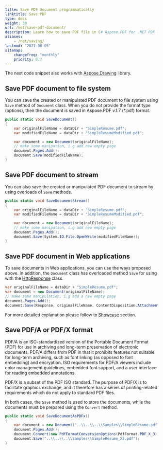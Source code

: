 ```yaml
---
title: Save PDF document programmatically
linktitle: Save PDF
type: docs
weight: 30
url: /net/save-pdf-document/
description: Learn how to save PDF file in C# Aspose.PDF for .NET PDF library. Save PDF document to file system, to stream, and in Web applications.
aliases:
    - /net/saving/
lastmod: "2021-06-05"
sitemap:
    changefreq: "monthly"
    priority: 0.7
---
```

<script type="application/ld+json">
{
    "@context": "https://schema.org",
    "@type": "TechArticle",
    "headline": "Save PDF document programmatically",
    "alternativeHeadline": "Programmatic PDF Saving with C#",
    "abstract": "Discover how developers programmatically save PDF documents with ease using Aspose.PDF for .NET. This feature supports saving PDFs to the file system, streams, and directly within web applications, accommodating varied use cases while ensuring compliance with PDF/A and PDF/X standards for long-term archiving and graphics exchange. Optimize your PDF handling capabilities with this robust saving mechanism",
    "author": {
        "@type": "Person",
        "name": "Anastasiia Holub",
        "givenName": "Anastasiia",
        "familyName": "Holub",
        "url": "https://www.linkedin.com/in/anastasiia-holub-750430225/"
    },
    "genre": "pdf document generation",
    "wordcount": "471",
    "proficiencyLevel": "Beginner",
    "publisher": {
        "@type": "Organization",
        "name": "Aspose.PDF for .NET",
        "url": "https://products.aspose.com/pdf",
        "logo": "https://www.aspose.cloud/templates/aspose/img/products/pdf/aspose_pdf-for-net.svg",
        "alternateName": "Aspose",
        "sameAs": [
            "https://facebook.com/aspose.pdf/",
            "https://twitter.com/asposepdf",
            "https://www.youtube.com/channel/UCmV9sEg_QWYPi6BJJs7ELOg/featured",
            "https://www.linkedin.com/company/aspose",
            "https://stackoverflow.com/questions/tagged/aspose",
            "https://aspose.quora.com/",
            "https://aspose.github.io/"
        ],
        "contactPoint": [
            {
                "@type": "ContactPoint",
                "telephone": "\u002B1 903 306 1676",
                "contactType": "sales",
                "areaServed": "US",
                "availableLanguage": "en"
            },
            {
                "@type": "ContactPoint",
                "telephone": "\u002B44 141 628 8900",
                "contactType": "sales",
                "areaServed": "GB",
                "availableLanguage": "en"
            },
            {
                "@type": "ContactPoint",
                "telephone": "\u002B61 2 8006 6987",
                "contactType": "sales",
                "areaServed": "AU",
                "availableLanguage": "en"
            }
        ]
    },
    "url": "/net/save-pdf-document/",
    "mainEntityOfPage": {
        "@type": "WebPage",
        "@id": "/net/save-pdf-document/"
    },
    "dateModified": "2024-11-25",
    "description": "Aspose.PDF can perform not only simple and easy tasks but also cope with more complex goals. Check the next section for advanced users and developers."
}
</script>

The next code snippet also works with [Aspose.Drawing](/pdf/net/drawing/) library.

## Save PDF document to file system

You can save the created or manipulated PDF document to file system using `Save` method of `Document` class.
When you do not provide the format type (options), then the document is saved in Aspose.PDF v.1.7 (*.pdf) format.

```csharp
public static void SaveDocument()
{
    var originalFileName = dataDir + "SimpleResume.pdf";
    var modifiedFileName = dataDir + "SimpleResumeModified.pdf";

    var document = new Document(originalFileName);
    // make some manipation, i.g add new empty page
    document.Pages.Add();
    document.Save(modifiedFileName);
}
```

## Save PDF document to stream

You can also save the created or manipulated PDF document to stream by using overloads of `Save` methods.

```csharp
public static void SaveDocumentStream()
{
    var originalFileName = dataDir + "SimpleResume.pdf";
    var modifiedFileName = dataDir + "SimpleResumeModified.pdf";

    var document = new Document(originalFileName);
    // make some manipation, i.g add new empty page
    document.Pages.Add();
    document.Save(System.IO.File.OpenWrite(modifiedFileName));
}
```

## Save PDF document in Web applications

To save documents in Web applications, you can use the ways proposed above. In addition, the `Document` class has overloaded method `Save` for using with the [HttpResponse](https://docs.microsoft.com/en-us/dotnet/api/system.web.httpresponse?view=netframework-4.8) class.

```csharp
var originalFileName = dataDir + "SimpleResume.pdf";
var document = new Document(originalFileName);
// make some manipulation, i.g add a new empty page
document.Pages.Add();
document.Save(Response, originalFileName, ContentDisposition.Attachment, new PdfSaveOptions());
```

For more detailed explanation please follow to [Showcase](/pdf/net/showcases/) section.

## Save PDF/A or PDF/X format

PDF/A is an ISO-standardized version of the Portable Document Format (PDF) for use in archiving and long-term preservation of electronic documents.
PDF/A differs from PDF in that it prohibits features not suitable for long-term archiving, such as font linking (as opposed to font embedding) and encryption. ISO requirements for PDF/A viewers include color management guidelines, embedded font support, and a user interface for reading embedded annotations.

PDF/X is a subset of the PDF ISO standard. The purpose of PDF/X is to facilitate graphics exchange, and it therefore has a series of printing-related requirements which do not apply to standard PDF files.

In both cases, the `Save` method is used to store the documents, while the documents must be prepared using the `Convert` method.

```csharp
public static void SaveDocumentAsPDFx()
{
    var document = new Document("..\\..\\..\\Samples\\SimpleResume.pdf");
    document.Pages.Add();
    document.Convert(new PdfFormatConversionOptions(PdfFormat.PDF_X_3));
    document.Save("..\\..\\..\\Samples\\SimpleResume_X3.pdf");
}
```
